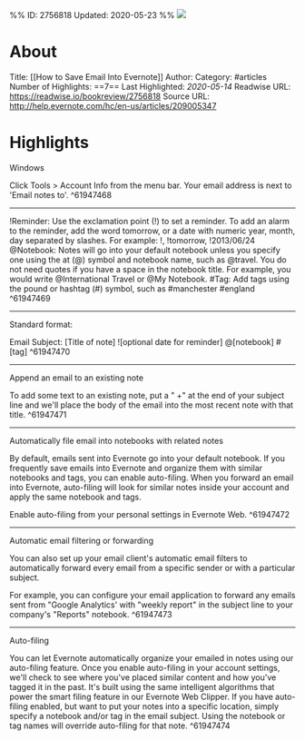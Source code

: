 %%
ID: 2756818
Updated: 2020-05-23
%%
![](https://readwise-assets.s3.amazonaws.com/static/images/article1.be68295a7e40.png)

# About
Title: [[How to Save Email Into Evernote]]
Author: 
Category: #articles
Number of Highlights: ==7==
Last Highlighted: *2020-05-14*
Readwise URL: https://readwise.io/bookreview/2756818
Source URL: http://help.evernote.com/hc/en-us/articles/209005347


# Highlights 
Windows

Click Tools > Account Info from the menu bar. Your email address is next to 'Email notes to'.  ^61947468

---

!Reminder: Use the exclamation point (!) to set a reminder. To add an alarm to the reminder, add the word tomorrow, or a date with numeric year, month, day separated by slashes. For example: !, !tomorrow, !2013/06/24
@Notebook: Notes will go into your default notebook unless you specify one using the at (@) symbol and notebook name, such as @travel. You do not need quotes if you have a space in the notebook title. For example, you would write @International Travel or @My Notebook.
#Tag: Add tags using the pound or hashtag (#) symbol, such as #manchester #england  ^61947469

---

Standard format:

Email Subject: [Title of note] ![optional date for reminder] @[notebook] #[tag]  ^61947470

---

Append an email to an existing note

To add some text to an existing note, put a " +" at the end of your subject line and we'll place the body of the email into the most recent note with that title.  ^61947471

---

Automatically file email into notebooks with related notes

By default, emails sent into Evernote go into your default notebook. If you frequently save emails into Evernote and organize them with similar notebooks and tags, you can enable auto-filing. When you forward an email into Evernote, auto-filing will look for similar notes inside your account and apply the same notebook and tags.

Enable auto-filing from your personal settings in Evernote Web.  ^61947472

---

Automatic email filtering or forwarding

You can also set up your email client's automatic email filters to automatically forward every email from a specific sender or with a particular subject.

For example, you can configure your email application to forward any emails sent from "Google Analytics' with "weekly report" in the subject line to your company's "Reports" notebook.  ^61947473

---

Auto-filing

You can let Evernote automatically organize your emailed in notes using our auto-filing feature. Once you enable auto-filing in your account settings, we'll check to see where you've placed similar content and how you've tagged it in the past. It's built using the same intelligent algorithms that power the smart filing feature in our Evernote Web Clipper. If you have auto-filing enabled, but want to put your notes into a specific location, simply specify a notebook and/or tag in the email subject. Using the notebook or tag names will override auto-filing for that note.  ^61947474

